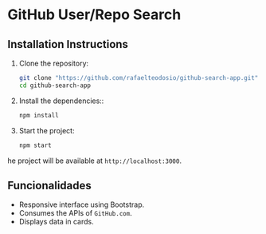 # GitHub User/Repo Search

## Installation Instructions

1. Clone the repository:
    ```bash
    git clone "https://github.com/rafaelteodosio/github-search-app.git"
    cd github-search-app
    ```

2. Install the dependencies::
    ```bash
    npm install
    ```

3. Start the project:
    ```bash
    npm start
    ```

he project will be available at `http://localhost:3000`.

## Funcionalidades

- Responsive interface using Bootstrap.
- Consumes the APIs of `GitHub.com`.
- Displays data in cards.